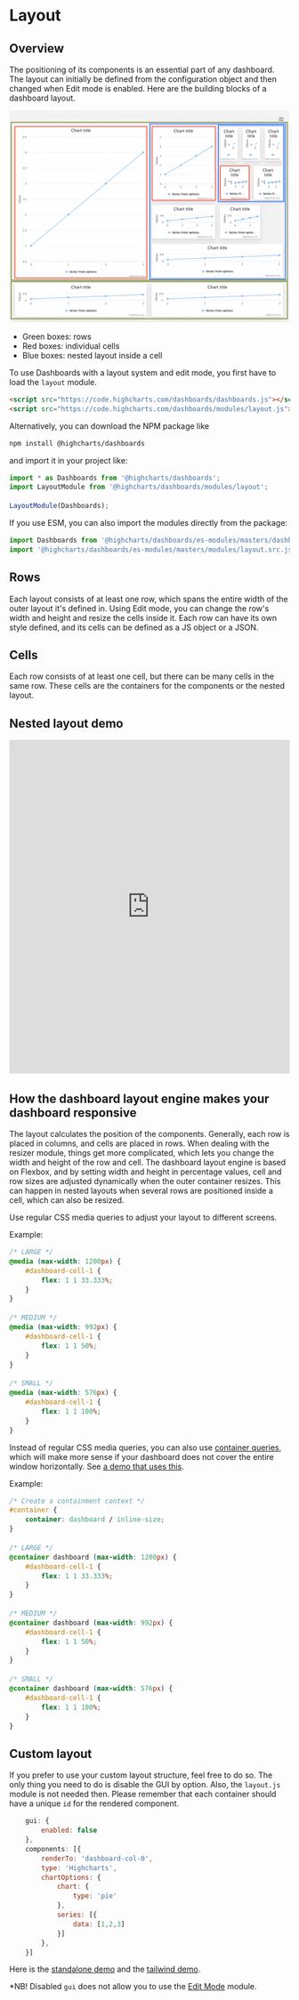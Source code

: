 # Layout

## Overview
The positioning of its components is an essential part of any dashboard. The layout can initially be defined from the configuration object and then changed when Edit mode is enabled. Here are the building blocks of a dashboard layout.

![layout-description-img.png](layout-description-img.png)
* Green boxes: rows
* Red boxes: individual cells
* Blue boxes: nested layout inside a cell

To use Dashboards with a layout system and edit mode, you first have to load the `layout` module.

```html
<script src="https://code.highcharts.com/dashboards/dashboards.js"></script>
<script src="https://code.highcharts.com/dashboards/modules/layout.js"></script>
```

Alternatively, you can download the NPM package like
```bash
npm install @highcharts/dashboards
```
and import it in your project like:
```js
import * as Dashboards from '@highcharts/dashboards';
import LayoutModule from '@highcharts/dashboards/modules/layout';

LayoutModule(Dashboards);
```

If you use ESM, you can also import the modules directly from the package:

```js
import Dashboards from '@highcharts/dashboards/es-modules/masters/dashboards.src.js';
import '@highcharts/dashboards/es-modules/masters/modules/layout.src.js';
```

## Rows
Each layout consists of at least one row, which spans the entire width of the outer layout it's defined in. Using Edit mode, you can change the row's width and height and resize the cells inside it.
Each row can have its own style defined, and its cells can be defined as a JS object or a JSON.

## Cells
Each row consists of at least one cell, but there can be many cells in the same row. These cells are the containers for the components or the nested layout.

## Nested layout demo
<iframe style="width: 100%; height: 600px; border: none;" src="https://www.highcharts.com/samples/embed/dashboards/gui/nested-layout" allow="fullscreen"></iframe>

## How the dashboard layout engine makes your dashboard responsive
The layout calculates the position of the components. Generally, each row is placed in columns, and cells are placed in rows. When dealing with the resizer module, things get more complicated, which lets you change the width and height of the row and cell. The dashboard layout engine is based on Flexbox, and by setting width and height in percentage values, cell and row sizes are adjusted dynamically when the outer container resizes. This can happen in nested layouts when several rows are positioned inside a cell, which can also be resized.

Use regular CSS media queries to adjust your layout to different screens.

Example:
```css
/* LARGE */
@media (max-width: 1200px) {
    #dashboard-cell-1 {
        flex: 1 1 33.333%;
    }
}
  
/* MEDIUM */
@media (max-width: 992px) {
    #dashboard-cell-1 {
        flex: 1 1 50%;
    }
}
  
/* SMALL */
@media (max-width: 576px) {
    #dashboard-cell-1 {
        flex: 1 1 100%;
    }
}
```

Instead of regular CSS media queries, you can also use [container queries](https://developer.mozilla.org/en-US/docs/Web/CSS/CSS_containment/Container_queries), which will make more sense if your dashboard does not cover the entire window horizontally. See [a demo that uses this](https://jsfiddle.net/gh/get/library/pure/highcharts/highcharts/tree/master/samples/dashboards/demo/accounting/).

Example:
```css
/* Create a containment context */
#container {
    container: dashboard / inline-size;
}

/* LARGE */
@container dashboard (max-width: 1200px) {
    #dashboard-cell-1 {
        flex: 1 1 33.333%;
    }
}

/* MEDIUM */
@container dashboard (max-width: 992px) {
    #dashboard-cell-1 {
        flex: 1 1 50%;
    }
}

/* SMALL */
@container dashboard (max-width: 576px) {
    #dashboard-cell-1 {
        flex: 1 1 100%;
    }
}

```

## Custom layout

If you prefer to use your custom layout structure, feel free to do so. The only thing you need to do is disable the GUI by option. Also, the `layout.js` module is not needed then. Please remember that each container should have a unique `id` for the rendered component.

```js
    gui: {
        enabled: false
    },
    components: [{
        renderTo: 'dashboard-col-0',
        type: 'Highcharts',
        chartOptions: {
            chart: {
                type: 'pie'
            },
            series: [{
                data: [1,2,3]
            }]
        },
    }]
```

Here is the [standalone demo](https://www.highcharts.com/samples/embed/dashboards/gui/custom-layout) and the [tailwind demo](https://www.highcharts.com/samples/embed/dashboards/gui/custom-layout-tailwind).

*NB! Disabled `gui` does not allow you to use the [Edit Mode](https://www.highcharts.com/docs/dashboards/edit-mode) module.

